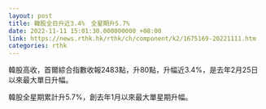 ```yaml
---
layout: post
title: 韓股全日升近3.4%　全星期升5.7%
date: 2022-11-11 15:01:30.000000000 +08:00
link: https://news.rthk.hk/rthk/ch/component/k2/1675169-20221111.htm
categories: rthk
---
```


韓股高收，首爾綜合指數收報2483點，升80點，升幅近3.4%，是去年2月25日以來最大單日升幅。

韓股全星期累計升5.7%，創去年1月以來最大單星期升幅。
